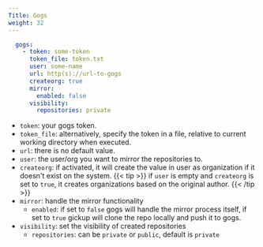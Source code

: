 ```yaml
---
Title: Gogs
weight: 32
---
```


```yaml
  gogs:
    - token: some-token
      token_file: token.txt
      user: some-name
      url: http(s)://url-to-gogs
      createorg: true
      mirror:
        enabled: false
      visibility:
        repositories: private
```
- `token`: your gogs token.
- `token_file`: alternatively, specify the token in a file, relative to current working directory when executed.
- `url`: there is no default value.
- `user`: the user/org you want to mirror the repositories to. 
- `createorg`: if activated, it will create the value in user as organization if it doesn't exist on the system.
{{< tip >}}
if `user` is empty and `createorg` is set to `true`, it creates organizations based on the original author.
{{< /tip >}}
- `mirror`: handle the mirror functionality
  - `enabled`: if set to `false` gogs will handle the mirror process itself, if set to `true` gickup will clone the repo locally and push it to gogs.
- `visibility`: set the visibility of created repositories
    - `repositories`: can be `private` or `public`, default is `private`